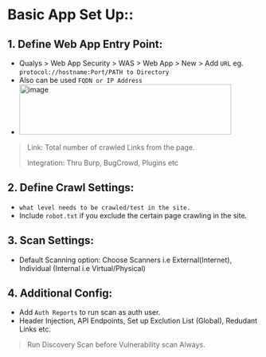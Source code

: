 # Basic App Set Up::

## 1. Define Web App Entry Point:
- Qualys > Web App Security > WAS > Web App > New > Add `URL` eg. `protocol://hostname:Port/PATH to Directory`
- Also can be used `FQDN or IP Address`
- <img width="425" height="101" alt="image" src="https://github.com/user-attachments/assets/71796be2-327a-404a-97a7-408241bdd934" />

> Link: Total number of crawled Links from the page.
>
> Integration: Thru Burp, BugCrowd, Plugins etc

## 2. Define Crawl Settings: 
- `what level needs to be crawled/test in the site.`
- Include `robot.txt` if you exclude the certain page crawling in the site.

## 3. Scan Settings:
- Default Scanning option: Choose Scanners i.e External(Internet), Individual (Internal i.e Virtual/Physical)

## 4. Additional Config:
- Add `Auth Reports` to run scan as auth user.
- Header Injection, API Endpoints, Set up Exclution List (Global), Redudant Links etc.

> Run Discovery Scan before Vulnerability scan Always.






